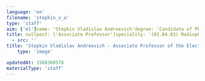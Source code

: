 ```yaml
---
language: 'en'
filename: 'stepkin_v_a'
type: 'staff'
aim: ['el']name: 'Stepkin Vladislav Andreevich'degree: 'Candidate of Physico-Mathematical Sciences'
title: nullpost: ['Associate Professor']speciality: '(01.04.03) Radiophysics'contacts: []avatar:
  - src: ''
title: 'Stepkin Vladislav Andreevich - Associate Professor of the Electronics Department'
    type: 'image'

updatedAt: 1568360578
materialType: 'staff'
---
```


